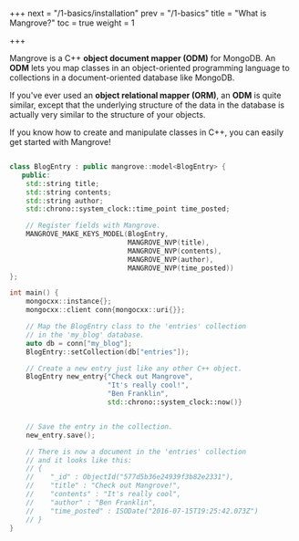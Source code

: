 +++
next = "/1-basics/installation"
prev = "/1-basics"
title = "What is Mangrove?"
toc = true
weight = 1

+++

Mangrove is a C++ **object document mapper (ODM)** for MongoDB. An **ODM** lets you map classes in an object-oriented programming language to collections in a document-oriented database like MongoDB. 

If you've ever used an **object relational mapper (ORM)**, an **ODM** is quite similar, except that the underlying structure of the data in the database is actually very similar to the structure of your objects.

If you know how to create and manipulate classes in C++, you can easily get started with Mangrove!

```cpp

class BlogEntry : public mangrove::model<BlogEntry> {
   public:
    std::string title;
    std::string contents;
    std::string author;
    std::chrono::system_clock::time_point time_posted;

    // Register fields with Mangrove.
    MANGROVE_MAKE_KEYS_MODEL(BlogEntry, 
                             MANGROVE_NVP(title),
                             MANGROVE_NVP(contents),
                             MANGROVE_NVP(author),
                             MANGROVE_NVP(time_posted))
};

int main() {
    mongocxx::instance{};
    mongocxx::client conn{mongocxx::uri{}};

    // Map the BlogEntry class to the 'entries' collection
    // in the 'my_blog' database.
    auto db = conn["my_blog"];
    BlogEntry::setCollection(db["entries"]);

    // Create a new entry just like any other C++ object.
    BlogEntry new_entry{"Check out Mangrove",
                        "It's really cool!",
                        "Ben Franklin",
                        std::chrono::system_clock::now()}


    // Save the entry in the collection.
    new_entry.save();

    // There is now a document in the 'entries' collection
    // and it looks like this:
    // {
    //    "_id" : ObjectId("577d5b36e24939f3b82e2331"),
    //    "title" : "Check out Mangrove!",
    //    "contents" : "It's really cool",
    //    "author" : "Ben Franklin",
    //    "time_posted" : ISODate("2016-07-15T19:25:42.073Z")
    // }
}


```
